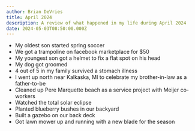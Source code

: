 ```yaml
---
author: Brian DeVries
title: April 2024
description: A review of what happened in my life during April 2024
date: 2024-05-03T08:50:00.000Z
---
```

- My oldest son started spring soccer
- We got a trampoline on facebook marketplace for $50
- My youngest son got a helmet to fix a flat spot on his head
- My dog got groomed
- 4 out of 5 in my family survived a stomach illness
- I went up north near Kalkaska, MI to celebrate my brother-in-law as a father-to-be
- Cleaned up Pere Marquette beach as a service project with Meijer co-workers
- Watched the total solar eclipse
- Planted blueberry bushes in our backyard
- Built a gazebo on our back deck
- Got lawn mower up and running with a new blade for the season
